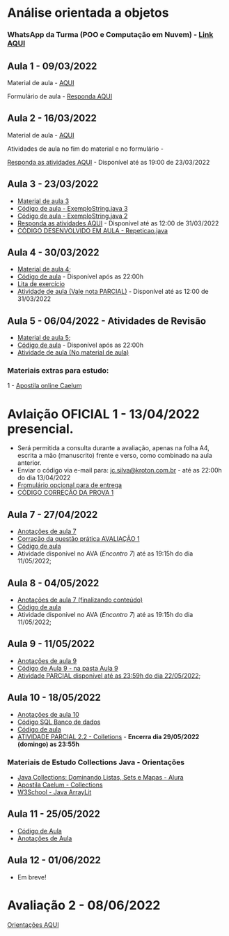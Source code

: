# Análise orientada a objetos

### WhatsApp da Turma (POO e Computação em Nuvem) - [Link AQUI](https://chat.whatsapp.com/ESCChZ4uP7TKP2qpJGuYhphttps://chat.whatsapp.com/ESCChZ4uP7TKP2qpJGuYhp)

## Aula 1 - 09/03/2022

Material de aula - [AQUI](https://github.com/costasilvati/POO/blob/gh-pages/AnOrientaObjetos_2022_aula1.pdf)

Formulário de aula - [Responda AQUI](https://forms.office.com/r/vdipbGS8ns)


## Aula 2 - 16/03/2022

Material de aula - [AQUI](https://github.com/costasilvati/POO/blob/gh-pages/AnOrientaObjetos_2022_aula2%20(2).pdf)

Atividades de aula no fim do material e no formulário - 

[Responda as atividades AQUI](https://forms.office.com/r/M7Km9ZXMkj) - Disponível até as 19:00 de 23/03/2022


## Aula 3 - 23/03/2022

- [Material de aula 3](https://github.com/costasilvati/POO/blob/gh-pages/AnOrientaObjetos_2022_aula3.pdf)
- [Código de aula - ExemploString.java 3](https://github.com/costasilvati/POO/blob/gh-pages/ExemploString2.java)
- [Código de aula - ExemploString.java 2](https://github.com/costasilvati/POO/blob/gh-pages/ExemploString3.java)
- [Responda as atividades AQUI](https://forms.office.com/r/f4SfPGDevd) - Disponível até as 12:00 de 31/03/2022
- [CÓDIGO DESENVOLVIDO EM AULA - Repeticao.java](https://github.com/costasilvati/POO/blob/gh-pages/Repeticao.java)

## Aula 4 - 30/03/2022

- [Material de aula 4](https://github.com/costasilvati/POO/blob/gh-pages/AnOrientaObjetos_2022_aula4.pdf);
- [Código de aula](#) - Disponível após as 22:00h
- [Lita de exercício](https://github.com/costasilvati/POO/blob/main/antocoesDeAula/revisao_1.pdf)
- [Atividade de aula (Vale nota PARCIAL)](https://forms.office.com/r/2k5zsQaAeG) - Disponível até as 12:00 de 31/03/2022

## Aula 5 - 06/04/2022 - Atividades de Revisão

- [Material de aula 5](https://github.com/costasilvati/POO/tree/main/antocoesDeAula);
- [Código de aula](https://github.com/costasilvati/POO/tree/main/codigo) - Disponível após as 22:00h
- [Atividade de aula (No material de aula)](https://github.com/costasilvati/POO/tree/main/antocoesDeAula)

### Materiais extras para estudo:

1 - [Apostila online Caelum](https://www.caelum.com.br/apostila-java-orientacao-objetos)

# Avlaição OFICIAL 1 - 13/04/2022 presencial.
- Será permitida a consulta durante a avaliação, apenas na folha A4, escrita a mão (manuscrito) frente e verso, como combinado na aula anterior.
- Enviar o código via e-mail para: jc.silva@kroton.com.br - até as 22:00h do dia 13/04/2022
- [Fromulário opçional para de entrega](https://forms.office.com/r/faPiYg6M43)
- [CÓDIGO CORREÇÃO DA PROVA 1](https://github.com/costasilvati/POO/tree/main/codigo/prova1PraticaPOO)

## Aula 7 - 27/04/2022

- [Anotações de aula 7](https://github.com/costasilvati/POO/blob/main/antocoesDeAula/AnOrientaObjetos_2022_aula7.pdf)
- [Corração da questão prática AVALIAÇÃO 1](https://github.com/costasilvati/POO/tree/main/codigo/prova1PraticaPOO)
- [Código de aula](#)
- Atividade disponível no AVA (*Encontro 7*) até as 19:15h do dia 11/05/2022;

## Aula 8 - 04/05/2022

- [Anotações de aula 7 (finalizando conteúdo)](https://github.com/costasilvati/POO/blob/main/antocoesDeAula/AnOrientaObjetos_2022_aula7.pdf)
- [Código de aula](https://github.com/costasilvati/POO/tree/main/codigo)
- Atividade disponível no AVA (*Encontro 7*) até as 19:15h do dia 11/05/2022;

## Aula 9 - 11/05/2022
- [Anotações de aula 9](https://github.com/costasilvati/POO/blob/main/antocoesDeAula/AnOrientaObjetos_2022_aula9.pdf)
- [Código de Aula 9 - na pasta Aula 9](https://github.com/costasilvati/POO/tree/main/codigo)
- [Atividade PARCIAL disponível até as 23:59h do dia 22/05/2022](https://forms.gle/SxLYCxmud7FVNcYZ7);

## Aula 10 - 18/05/2022
- [Anotações de aula 10](https://github.com/costasilvati/POO/blob/main/antocoesDeAula/AnOrientaObjetos_2022_aula10.pdf)
- [Código SQL Banco de dados](https://github.com/costasilvati/POO/blob/main/codigo/aula10/JavaJDBC/banco.sql)
- [Código de aula](https://github.com/costasilvati/POO/tree/main/codigo/aula10/aula10)
- [ATIVIDADE PARCIAL 2.2 - Colletions](https://forms.gle/zNCYU1kbtEXDqfSb8) - **Encerra dia 29/05/2022 (domingo) as 23:55h**

### Materiais de Estudo Collections Java - Orientações
- [Java Collections: Dominando Listas, Sets e Mapas - Alura](https://www.alura.com.br/conteudo/java-collections?gclid=Cj0KCQjw1ZeUBhDyARIsAOzAqQLKRXEjW85X2A_zUwPU921RBBolKuR7NQ836MUGxDrJmfWTOYgEgrUaApitEALw_wcB)
- [Apostila Caelum - Collections](https://www.alura.com.br/apostila-java-orientacao-objetos/collections-framework)
- [W3School - Java ArrayLit](https://www.w3schools.com/java/java_arraylist.asp)

## Aula 11 - 25/05/2022
- [Código de Aula](https://github.com/costasilvati/POO/tree/main/codigo/aula11)
- [Anotações de Aula](https://github.com/costasilvati/POO/blob/main/antocoesDeAula/AnOrientaObjetos_2022_aula11.pdf)

## Aula 12 - 01/06/2022
- Em breve!

# Avaliação 2 - 08/06/2022
[Orientações AQUI](https://github.com/costasilvati/POO/blob/main/antocoesDeAula/AnOrientaObjetos_2022_aula11.pdf)
